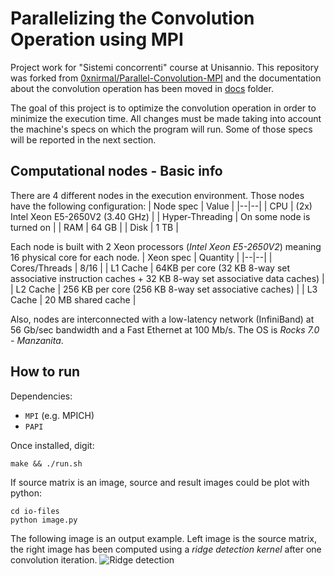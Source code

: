 # Parallelizing the Convolution Operation using MPI

Project work for "Sistemi concorrenti" course at Unisannio. This repository was forked from [0xnirmal/Parallel-Convolution-MPI](https://github.com/0xnirmal/Parallel-Convolution-MPI) and the documentation about the convolution operation has been moved in [docs](https://github.com/luigiocone/Parallel-Convolution-MPI/tree/master/docs) folder.

The goal of this project is to optimize the convolution operation in order to minimize the execution time. All changes must be made taking into account the machine's specs on which the program will run. Some of those specs will be reported in the next section.

## Computational nodes - Basic info
There are 4 different nodes in the execution environment. Those nodes have the following configuration:
| Node spec | Value |
|--|--|
| CPU | (2x) Intel Xeon E5-2650V2 (3.40 GHz) |
| Hyper-Threading | On some node is turned on |
| RAM | 64 GB |
| Disk | 1 TB |

Each node is built with 2 Xeon processors (_Intel Xeon E5-2650V2_) meaning 16 physical core for each node.
| Xeon spec | Quantity |
|--|--|
| Cores/Threads | 8/16 |
| L1 Cache | 64KB per core (32 KB 8-way set associative instruction caches + 32 KB 8-way set associative data caches) |
| L2 Cache | 256 KB per core (256 KB 8-way set associative caches) |
| L3 Cache | 20 MB shared cache |

Also, nodes are interconnected with a low-latency network (InfiniBand) at 56 Gb/sec bandwidth and a Fast Ethernet at 100 Mb/s. The OS is _Rocks 7.0 - Manzanita_.

## How to run
Dependencies: 
- `MPI` (e.g. MPICH) 
- `PAPI` 

Once installed, digit: 
```
make && ./run.sh
```
If source matrix is an image, source and result images could be plot with python:
```
cd io-files
python image.py
```
The following image is an output example. Left image is the source matrix, the right image has been computed using a _ridge detection kernel_ after one convolution iteration.
![Ridge detection](https://github.com/luigiocone/Parallel-Convolution-MPI/blob/master/docs/img/ridge_detection_camera.png?raw=true)
